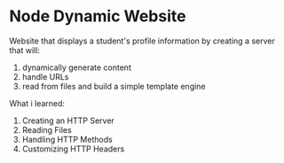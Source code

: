 # Node Dynamic Website

Website that displays a student's profile information by creating a server that will:

1. dynamically generate content
2. handle URLs
3. read from files and build a simple template engine


What i learned:
1. Creating an HTTP Server
2. Reading Files
3. Handling HTTP Methods
4. Customizing HTTP Headers


